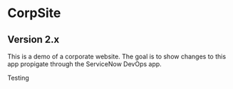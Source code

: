 # CorpSite

## Version 2.x

This is a demo of a corporate website.  The goal is to show changes to this app propigate through the ServiceNow DevOps app.

Testing
